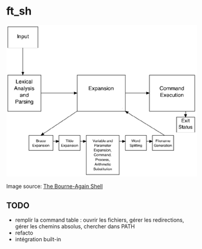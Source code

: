 # ft_sh

<p align="center">
  <img src="doc/assets/bash-article-diagram.png" alt="bash diagram" />
</p>

Image source: [The Bourne-Again Shell](https://www.aosabook.org/en/bash.html)

## TODO

- remplir la command table : ouvrir les fichiers, gérer les redirections, gérer les chemins absolus, chercher dans PATH
- refacto
- intégration built-in

